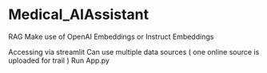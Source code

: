 # Medical_AIAssistant
RAG
Make use of OpenAI Embeddings or Instruct Embeddings 

Accessing via streamlit 
Can use multiple data sources ( one online source is uploaded for trail ) 
Run App.py 
